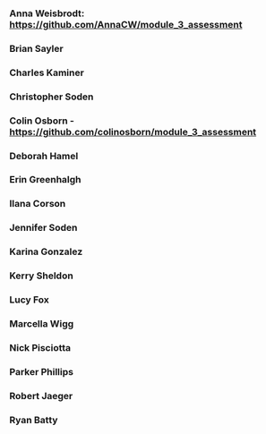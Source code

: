 ### Anna Weisbrodt: https://github.com/AnnaCW/module_3_assessment

### Brian Sayler

### Charles Kaminer

### Christopher Soden

### Colin Osborn  - https://github.com/colinosborn/module_3_assessment

### Deborah Hamel

### Erin Greenhalgh

### Ilana Corson

### Jennifer Soden

### Karina Gonzalez

### Kerry Sheldon

### Lucy Fox

### Marcella Wigg

### Nick Pisciotta

### Parker Phillips

### Robert Jaeger

### Ryan Batty

